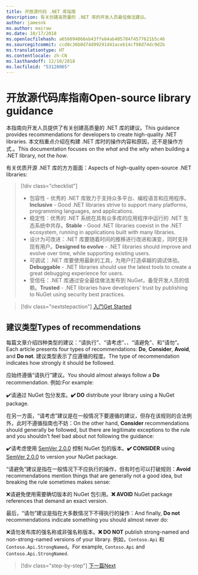 ```yaml
---
title: 开放源代码 .NET 库指南
description: 有关创建高质量的 .NET 库的开发人员最佳做法建议。
author: jamesnk
ms.author: mairaw
ms.date: 10/17/2018
ms.openlocfilehash: a656094066eb43ffe64ab405784f4577621b5c46
ms.sourcegitcommit: ccd8c36b0d74d99291d41aceb14cf98d74dc9d2b
ms.translationtype: HT
ms.contentlocale: zh-CN
ms.lasthandoff: 12/10/2018
ms.locfileid: "53128065"
---
```

# <a name="open-source-library-guidance"></a><span data-ttu-id="9fe4e-103">开放源代码库指南</span><span class="sxs-lookup"><span data-stu-id="9fe4e-103">Open-source library guidance</span></span>

<span data-ttu-id="9fe4e-104">本指南向开发人员提供了有关创建高质量的 .NET 库的建议。</span><span class="sxs-lookup"><span data-stu-id="9fe4e-104">This guidance provides recommendations for developers to create high-quality .NET libraries.</span></span> <span data-ttu-id="9fe4e-105">本文档重点介绍在构建 .NET 库时的操作内容和原因，还不是操作方式.。</span><span class="sxs-lookup"><span data-stu-id="9fe4e-105">This documentation focuses on the *what* and the *why* when building a .NET library, not the *how*.</span></span>

<span data-ttu-id="9fe4e-106">有关优质开源 .NET 库的方方面面：</span><span class="sxs-lookup"><span data-stu-id="9fe4e-106">Aspects of high-quality open-source .NET libraries:</span></span>

> [!div class="checklist"]
> * <span data-ttu-id="9fe4e-107">包容性 - 优秀的 .NET 库致力于支持众多平台、编程语言和应用程序。</span><span class="sxs-lookup"><span data-stu-id="9fe4e-107">**Inclusive** - Good .NET libraries strive to support many platforms, programming languages, and applications.</span></span>
> * <span data-ttu-id="9fe4e-108">稳定性：优秀的 .NET 系统在具有众多库的应用程序中运行的 .NET 生态系统中共存。</span><span class="sxs-lookup"><span data-stu-id="9fe4e-108">**Stable** - Good .NET libraries coexist in the .NET ecosystem, running in applications built with many libraries.</span></span>
> * <span data-ttu-id="9fe4e-109">设计为可改进：.NET 库要随着时间的推移进行改进和演变，同时支持现有用户。</span><span class="sxs-lookup"><span data-stu-id="9fe4e-109">**Designed to evolve** - .NET libraries should improve and evolve over time, while supporting existing users.</span></span>
> * <span data-ttu-id="9fe4e-110">可调试：.NET 库要使用最新的工具，为用户打造卓越的调试体验。</span><span class="sxs-lookup"><span data-stu-id="9fe4e-110">**Debuggable** - .NET libraries should use the latest tools to create a great debugging experience for users.</span></span>
> * <span data-ttu-id="9fe4e-111">受信任：.NET 库通过安全最佳做法发布到 NuGet，备受开发人员的信赖。</span><span class="sxs-lookup"><span data-stu-id="9fe4e-111">**Trusted** - .NET libraries have developers' trust by publishing to NuGet using security best practices.</span></span>

> [!div class="nextstepaction"]
> [<span data-ttu-id="9fe4e-112">入门</span><span class="sxs-lookup"><span data-stu-id="9fe4e-112">Get Started</span></span>](./get-started.md)

## <a name="types-of-recommendations"></a><span data-ttu-id="9fe4e-113">建议类型</span><span class="sxs-lookup"><span data-stu-id="9fe4e-113">Types of recommendations</span></span>

<span data-ttu-id="9fe4e-114">每篇文章介绍四种类型的建议：“请执行”、“请考虑”、、“请避免”、和“请勿”。</span><span class="sxs-lookup"><span data-stu-id="9fe4e-114">Each article presents four types of recommendations: **Do**, **Consider**, **Avoid**, and **Do not**.</span></span> <span data-ttu-id="9fe4e-115">建议类型表示了应遵循的程度。</span><span class="sxs-lookup"><span data-stu-id="9fe4e-115">The type of recommendation indicates how strongly it should be followed.</span></span>

<span data-ttu-id="9fe4e-116">应始终遵循“请执行”建议。</span><span class="sxs-lookup"><span data-stu-id="9fe4e-116">You should almost always follow a **Do** recommendation.</span></span> <span data-ttu-id="9fe4e-117">例如:</span><span class="sxs-lookup"><span data-stu-id="9fe4e-117">For example:</span></span>

<span data-ttu-id="9fe4e-118">✔️请通过 NuGet 包分发库。</span><span class="sxs-lookup"><span data-stu-id="9fe4e-118">**✔️ DO** distribute your library using a NuGet package.</span></span>

<span data-ttu-id="9fe4e-119">在另一方面，“请考虑”建议是在一般情况下要遵循的建议，但存在该规则的合法例外，此时不遵循指南也不妨：</span><span class="sxs-lookup"><span data-stu-id="9fe4e-119">On the other hand, **Consider** recommendations should generally be followed, but there are legitimate exceptions to the rule and you shouldn't feel bad about not following the guidance:</span></span>

<span data-ttu-id="9fe4e-120">✔️请考虑使用 [SemVer 2.0.0](https://semver.org/) 控制 NuGet 包的版本。</span><span class="sxs-lookup"><span data-stu-id="9fe4e-120">**✔️ CONSIDER** using [SemVer 2.0.0](https://semver.org/) to version your NuGet package.</span></span>

<span data-ttu-id="9fe4e-121">“请避免”建议是指在一般情况下不应执行的操作，但有时也可以打破规则：</span><span class="sxs-lookup"><span data-stu-id="9fe4e-121">**Avoid** recommendations mention things that are generally not a good idea, but breaking the rule sometimes makes sense:</span></span>

<span data-ttu-id="9fe4e-122">❌请避免使用需要确切版本的 NuGet 包引用。</span><span class="sxs-lookup"><span data-stu-id="9fe4e-122">**❌ AVOID** NuGet package references that demand an exact version.</span></span>

<span data-ttu-id="9fe4e-123">最后，“请勿”建议是指在大多数情况下不得执行的操作：</span><span class="sxs-lookup"><span data-stu-id="9fe4e-123">And finally, **Do not** recommendations indicate something you should almost never do:</span></span>

<span data-ttu-id="9fe4e-124">❌请勿发布库的强名称或非强名称版本。</span><span class="sxs-lookup"><span data-stu-id="9fe4e-124">**❌ DO NOT** publish strong-named and non-strong-named versions of your library.</span></span> <span data-ttu-id="9fe4e-125">例如，`Contoso.Api` 和 `Contoso.Api.StrongNamed`。</span><span class="sxs-lookup"><span data-stu-id="9fe4e-125">For example, `Contoso.Api` and `Contoso.Api.StrongNamed`.</span></span>

>[!div class="step-by-step"]
>[<span data-ttu-id="9fe4e-126">下一篇</span><span class="sxs-lookup"><span data-stu-id="9fe4e-126">Next</span></span>](get-started.md)